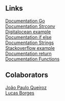 ## Links
[Documentation Go](http://www.golangbr.org/doc/)
<br />
[Documentation Strconv](https://golang.org/pkg/strconv/)
<br />
[Digitalocean example](https://www.digitalocean.com/community/tutorials/how-to-write-comments-in-go-pt)
<br />
[Documentation if else](https://gobyexample.com/if-else)
<br />
[Documentation Strings](https://golang.org/pkg/strings/)
<br />
[Stackoverflow example](https://stackoverflow.com/questions/38777961/converting-string-input-to-float64-using-parsefloat-in-golang/38778198)
<br />
[Documentation return](https://www.golangprograms.com/simple-function-with-return-value-in-golang.html)
<br />
[Documentation Functions](https://www.callicoder.com/golang-functions/)

## Colaborators
[João Paulo Queiroz](https://github.com/joaopauloqueiroz/)
<br />
[Lucas Borges](https://github.com/luborges/)
